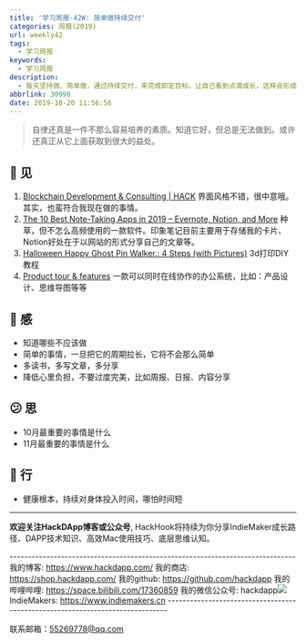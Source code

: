 ```yaml
---
title: '学习周报-42W: 简单做持续交付'
categories: 周报(2019)
url: weekly42
tags:
  - 学习周报
keywords:
  - 学习周报
description:
  - 每天坚持做、简单做，通过持续交付，来完成即定目标。让自己看到点滴成长，这样会形成前进的动力。
abbrlink: 30990
date: 2019-10-20 11:56:58
---
```

> 自律还真是一件不那么容易培养的素质。知道它好，但总是无法做到。或许还真正从它上面获取到很大的益处。

## 👀️ 见

1. [Blockchain Development & Consulting | HACK](https://hack.bg/#about)
    界面风格不错，很中意哦。其实，也蛮符合我现在做的事情。
2. [The 10 Best Note-Taking Apps in 2019 – Evernote, Notion, and More](https://collegeinfogeek.com/best-note-taking-apps/)
  种草，但不怎么高频使用的一款软件。印象笔记目前主要用于存储我的卡片、Notion好处在于以网站的形式分享自己的文章等。
3. [Halloween Happy Ghost Pin Walker.: 4 Steps (with Pictures)](https://www.instructables.com/id/Halloween-Happy-Ghost-Pin-Walker/)
  3d打印DIY教程
4. [Product tour & features](https://miro.com/features/)
  一款可以同时在线协作的办公系统，比如：产品设计、思维导图等等

## 🌱 感

- 知道哪些不应该做
- 简单的事情，一旦把它的周期拉长，它将不会那么简单
- 多读书，多写文章，多分享
- 降低心里负担，不要过度完美，比如周报、日报、内容分享

## 😕️ 思

- 10月最重要的事情是什么
- 11月最重要的事情是什么

## 👟 行

- 健康根本，持续对身体投入时间，哪怕时间短


------------------------------------------------------------------------------------------------------------

**欢迎关注HackDApp博客或公众号**, HackHook将持续为你分享IndieMaker成长路径、DAPP技术知识、高效Mac使用技巧、底层思维认知。

\-\-\-\-\-\-\-\-\-\-\-\-\-\-\-\-\-\-\-\-\-\-\-\-\-\-\-\-\-\-\-\-\-\-\-\-\-\-\-\-\-\-\-\-\-\-\-\-\-\-\-\-\-\-\-\-\-\-\-\-\-\-\-\-\-\-\-\-\-\-\-\-\-\-\-\-\-\-
我的博客:     https://www.hackdapp.com/
我的商店:     https://shop.hackdapp.com/
我的github:   https://github.com/hackdapp
我的哔哩哔哩:   https://space.bilibili.com/17360859
我的微信公众号: hackdapp![](http://cdn.hackdapp.com/2019-04-03-mysign.jpg)
IndieMakers:  https://www.indiemakers.cn
\-\-\-\-\-\-\-\-\-\-\-\-\-\-\-\-\-\-\-\-\-\-\-\-\-\-\-\-\-\-\-\-\-\-\-\-\-\-\-\-\-\-\-\-\-\-\-\-\-\-\-\-\-\-\-\-\-\-\-\-\-\-\-\-\-\-\-\-\-\-\-\-\-\-\-\-\-\-

联系邮箱：55269778@qq.com